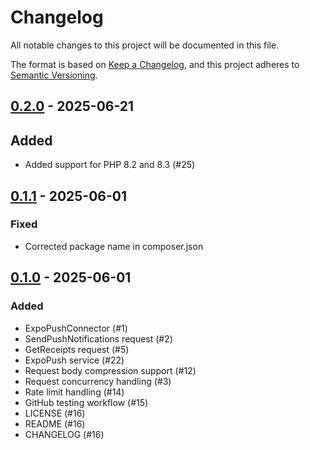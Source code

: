 # Changelog

All notable changes to this project will be documented in this file.

The format is based on [Keep a Changelog](https://keepachangelog.com/en/1.1.0/),
and this project adheres to [Semantic Versioning](https://semver.org/spec/v2.0.0.html).

## [0.2.0] - 2025-06-21

## Added

- Added support for PHP 8.2 and 8.3 (#25)

## [0.1.1] - 2025-06-01

### Fixed

- Corrected package name in composer.json

## [0.1.0] - 2025-06-01

### Added

- ExpoPushConnector (#1)
- SendPushNotifications request (#2)
- GetReceipts request (#5)
- ExpoPush service (#22)
- Request body compression support (#12)
- Request concurrency handling (#3)
- Rate limit handling (#14)
- GitHub testing workflow (#15)
- LICENSE (#16)
- README (#16)
- CHANGELOG (#16)

[0.2.0]: https://github.com/dru1x/expo-server-sdk-php/compare/v0.1.1...v0.2.0
[0.1.1]: https://github.com/dru1x/expo-server-sdk-php/compare/v0.1.0...v0.1.1
[0.1.0]: https://github.com/dru1x/expo-server-sdk-php/releases/tag/v0.0.1